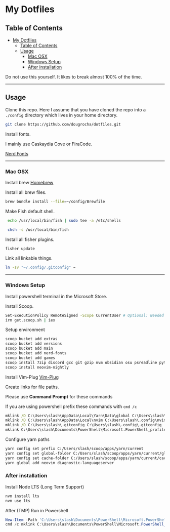 # My Dotfiles

## Table of Contents

- [My Dotfiles](#my-dotfiles)
  - [Table of Contents](#table-of-contents)
  - [Usage](#usage)
    - [Mac OSX](#mac-osx)
    - [Windows Setup](#windows-setup)
    - [After installation](#after-installation)

Do not use this yourself. It likes to break almost 100% of the time.

---

## Usage

Clone this repo. Here I assume that you have cloned the repo into a `./config` directory which lives in your home directory.

```bash
git clone https://github.com/dougrocha/dotfiles.git
```

Install fonts.

I mainly use Caskaydia Cove or FiraCode.

[Nerd Fonts](https://www.nerdfonts.com/font-downloads)

---

### Mac OSX

Install brew [Homebrew](https://brew.sh)

Install all brew files.

```bash
brew bundle install --file=~/config/Brewfile
```

Make Fish default shell.

```bash
 echo /usr/local/bin/fish | sudo tee -a /etc/shells

 chsh -s /usr/local/bin/fish
```

Install all fisher plugins.

```bash
fisher update
```

Link all linkable things.

```bash
ln -sv "~/.config/.gitconfig" ~
```

---

### Windows Setup

Install powershell terminal in the Microsoft Store.

Install Scoop.

```bash
Set-ExecutionPolicy RemoteSigned -Scope CurrentUser # Optional: Needed to run a remote script the first time
irm get.scoop.sh | iex
```

Setup environment

```bash
scoop bucket add extras
scoop bucket add versions
scoop bucket add main
scoop bucket add nerd-fonts
scoop bucket add games
scoop install 7zip discord gcc git gzip nvm obsidian osu psreadline python ripgrep starship steam terminal-icons vcredist2022 vcredist vscode windows-terminal winget yarn z wget
scoop install neovim-nightly
```

Install Vim-Plug [Vim-Plug](https://github.com/junegunn/vim-plug)

Create links for file paths.

Please use **Command Prompt** for these commands

If you are using powershell prefix these commands with `cmd /c`

```cmd
mklink /D C:\Users\slash\AppData\Local\Yarn\Data\global C:\Users\slash\.config\yarn\global
mklink /D C:\Users\slash\AppData\Local\nvim C:\Users\slash\.config\nvim
mklink /D C:\Users\slash\.gitconfig C:\Users\slash\.config\.gitconfig
mklink C:\Users\slash\Documents\PowerShell\Microsoft.PowerShell_profile.ps1 C:\Users\slash\powershell\Microsoft.PowerShell_profile.ps1
```

Configure yarn paths

```bash
yarn config set prefix C:/Users/slash/scoop/apps/yarn/current
yarn config set global-folder C:/Users/slash/scoop/apps/yarn/current/global
yarn config set cache-folder C:/Users/slash/scoop/apps/yarn/current/cache
yarn global add neovim diagnostic-languageserver
```

### After installation

Install Node LTS (Long Term Support)

```bash
nvm install lts
nvm use lts
```

After (TMP) Run in Powershell

```powershell
New-Item -Path 'C:\Users\slash\Documents\PowerShell\Microsoft.PowerShell_profile.ps1' -ItemType File
cmd /c mklink C:\Users\slash\Documents\PowerShell\Microsoft.PowerShell_profile.ps1 C:\Users\slash\powershell\Microsoft.PowerShell_profile.ps1
```
